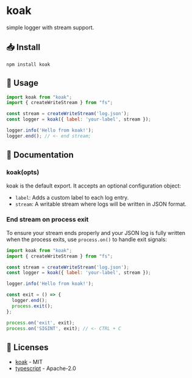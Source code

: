 # koak

simple logger with stream support.

## 📥 Install

```
npm install koak
```

## 🚀 Usage

```js
import koak from "koak";
import { createWriteStream } from "fs";

const stream = createWriteStream('log.json');
const logger = koak({ label: 'your-label', stream });

logger.info('Hello from koak!');
logger.end(); // <- end stream;
```

## 📓 Documentation

### koak(opts)

koak is the default export. It accepts an optional configuration object:
- `label`: Adds a custom label to each log entry.
- `stream`: A writable stream where logs will be written in JSON format.

### End stream on process exit

To ensure your stream ends properly and your JSON log is fully written when the process exits, use `process.on()` to handle exit signals:

```js
import koak from "koak";
import { createWriteStream } from "fs";

const stream = createWriteStream('log.json');
const logger = koak({ label: 'your-label', stream });

logger.info('Hello from koak!');

const exit = () => {
  logger.end();
  process.exit();
};

process.on('exit', exit);
process.on('SIGINT', exit); // <- CTRL + C
```

## 📜 Licenses

- [koak](https://github.com/felipeizolan/koak) - MIT
- [typescript](https://github.com/microsoft/TypeScript) - Apache-2.0
